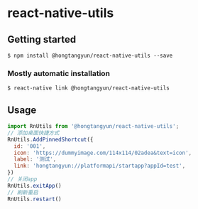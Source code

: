 # react-native-utils

## Getting started

`$ npm install @hongtangyun/react-native-utils --save`

### Mostly automatic installation

`$ react-native link @hongtangyun/react-native-utils`

## Usage
```javascript
import RnUtils from '@hongtangyun/react-native-utils';
// 添加桌面快捷方式
RnUtils.AddPinnedShortcut({
  id: '001',
  icon: 'https://dummyimage.com/114x114/02adea&text=icon',
  label: '测试',
  link: 'hongtangyun://platformapi/startapp?appId=test',
})
// 关闭app
RnUtils.exitApp()
// 刷新重启
RnUtils.restart()
```
